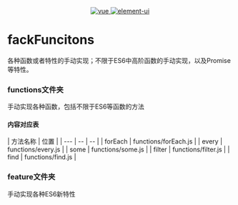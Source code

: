 
<p align="center">
  <a href="https://img.shields.io/badge/vue-npm-brightgreen.svg">
    <img src="https://img.shields.io/badge/手写-ES6-pink.svg" alt="vue">
  </a>
  <a href="https://github.com/ElemeFE/element">
    <img src="https://img.shields.io/badge/手写-Promise-blue.svg" alt="element-ui">
  </a>
</p>

# fackFuncitons

各种函数或者特性的手动实现；不限于ES6中高阶函数的手动实现，以及Promise等特性。
### functions文件夹

手动实现各种函数，包括不限于ES6等函数的方法

#### 内容对应表

| 方法名称 | 位置 |
| --- | -- | -- |
| forEach | functions/forEach.js  |
| every | functions/every.js  |
| some | functions/some.js  |
| filter | functions/filter.js  |
| find | functions/find.js  |

### feature文件夹

手动实现各种ES6新特性